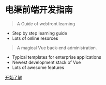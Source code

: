
# 电渠前端开发指南

> A Guide of webfront learning

- Step by step learning guide
- Lots of online resorces

> A magical Vue back-end administration.

- Typical templates for enterprise applications
- Newest development stack of Vue
- Lots of awesome features

[开始了解](guide/README.md)